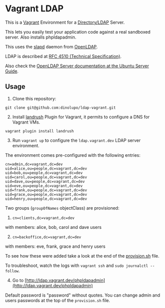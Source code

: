 # Vagrant LDAP

This is a [Vagrant](https://www.vagrantup.com/) Environment for a [Directory/LDAP](https://en.wikipedia.org/wiki/Lightweight_Directory_Access_Protocol) Server.

This lets you easily test your application code against a real sandboxed server. Also installs phpldapadmin.

This uses the [slapd](http://www.openldap.org/software/man.cgi?query=slapd) daemon from [OpenLDAP](http://www.openldap.org/).

LDAP is described at [RFC 4510 (Technical Specification)](https://tools.ietf.org/html/rfc4510).

Also check the [OpenLDAP Server documentation at the Ubuntu Server Guide](https://help.ubuntu.com/lts/serverguide/openldap-server.html).

## Usage

1) Clone this repository:

`git clone git@github.com:dinolupo/ldap-vagrant.git`

2) Install [landrush](https://github.com/vagrant-landrush/landrush) Plugin for Vagrant, it permits to configure a DNS for Vagrant VMs.

`vagrant plugin install landrush`

3) Run `vagrant up` to configure the `ldap.vagrant.dev` LDAP server environment.

The environment comes pre-configured with the following entries:

    cn=admin,dc=vagrant,dc=dev
    uid=alice,ou=people,dc=vagrant,dc=dev
    uid=bob,ou=people,dc=vagrant,dc=dev
    uid=carol,ou=people,dc=vagrant,dc=dev
    uid=dave,ou=people,dc=vagrant,dc=dev
    uid=eve,ou=people,dc=vagrant,dc=dev
    uid=frank,ou=people,dc=vagrant,dc=dev
    uid=grace,ou=people,dc=vagrant,dc=dev
    uid=henry,ou=people,dc=vagrant,dc=dev

Two groups (`groupOfNames` objectClass) are provisioned: 

1) `cn=clients,dc=vagrant,dc=dev`

with members: alice, bob, carol and dave users

2)	`cn=backoffice,dc=vagrant,dc=dev`

with members: eve, frank, grace and henry users

To see how these were added take a look at the end of the [provision.sh](provision.sh) file.

To troubleshoot, watch the logs with `vagrant ssh` and `sudo journalctl --follow`.

4) Go to [http://ldap.vagrant.dev/phpldapadmin](http://ldap.vagrant.dev/phpldapadmin)

Default password is "password" without quotes.
You can change admin and users passwords at the top of the `provision.sh` file.
